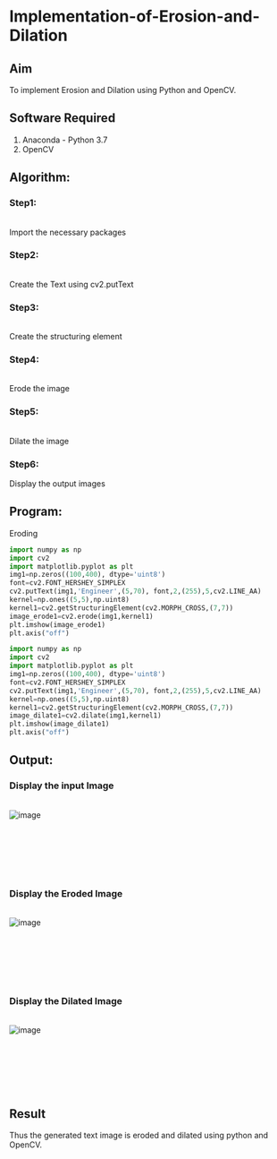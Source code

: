 # Implementation-of-Erosion-and-Dilation
## Aim
To implement Erosion and Dilation using Python and OpenCV.
## Software Required
1. Anaconda - Python 3.7
2. OpenCV
## Algorithm:
### Step1:
<br>Import the necessary packages


### Step2:
<br>Create the Text using cv2.putText

### Step3:
<br>Create the structuring element

### Step4:
<br>Erode the image

### Step5:
<br>Dilate the image

### Step6:
Display the output images

 
## Program:
Eroding 
``` python
import numpy as np
import cv2
import matplotlib.pyplot as plt
img1=np.zeros((100,400), dtype='uint8')
font=cv2.FONT_HERSHEY_SIMPLEX
cv2.putText(img1,'Engineer',(5,70), font,2,(255),5,cv2.LINE_AA)
kernel=np.ones((5,5),np.uint8)
kernel1=cv2.getStructuringElement(cv2.MORPH_CROSS,(7,7))
image_erode1=cv2.erode(img1,kernel1)
plt.imshow(image_erode1)
plt.axis("off")
```

```python
import numpy as np
import cv2
import matplotlib.pyplot as plt
img1=np.zeros((100,400), dtype='uint8')
font=cv2.FONT_HERSHEY_SIMPLEX
cv2.putText(img1,'Engineer',(5,70), font,2,(255),5,cv2.LINE_AA)
kernel=np.ones((5,5),np.uint8)
kernel1=cv2.getStructuringElement(cv2.MORPH_CROSS,(7,7))
image_dilate1=cv2.dilate(img1,kernel1)
plt.imshow(image_dilate1)
plt.axis("off")

```
## Output:

### Display the input Image
<br>![image](https://github.com/MeethaPrabhu/erosion-dilation/assets/119401038/69e0e823-0e09-4e67-8018-cafe7de0e979)

<br>
<br>
<br>
<br>
<br>

### Display the Eroded Image
<br>![image](https://github.com/MeethaPrabhu/erosion-dilation/assets/119401038/af10c9ed-d69a-47e6-a7f9-37245ea42524)

<br>
<br>
<br>
<br>
<br>

### Display the Dilated Image
<br>![image](https://github.com/MeethaPrabhu/erosion-dilation/assets/119401038/6e40d034-8417-4956-b233-a0bd90a989f2)

<br>
<br>
<br>
<br>
<br>

## Result
Thus the generated text image is eroded and dilated using python and OpenCV.
